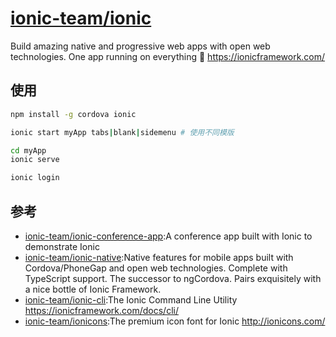 # [ionic-team/ionic](https://github.com/ionic-team/ionic)

Build amazing native and progressive web apps with open web technologies. One app running on everything 🎉 https://ionicframework.com/

## 使用

```sh
npm install -g cordova ionic

ionic start myApp tabs|blank|sidemenu # 使用不同模版

cd myApp
ionic serve

ionic login
```

## 参考

* [ionic-team/ionic-conference-app](https://github.com/ionic-team/ionic-conference-app):A conference app built with Ionic to demonstrate Ionic
* [ionic-team/ionic-native](https://github.com/ionic-team/ionic-native):Native features for mobile apps built with Cordova/PhoneGap and open web technologies. Complete with TypeScript support. The successor to ngCordova. Pairs exquisitely with a nice bottle of Ionic Framework.
* [ionic-team/ionic-cli](https://github.com/ionic-team/ionic-cli):The Ionic Command Line Utility https://ionicframework.com/docs/cli/
* [ionic-team/ionicons](https://github.com/ionic-team/ionicons):The premium icon font for Ionic http://ionicons.com/
